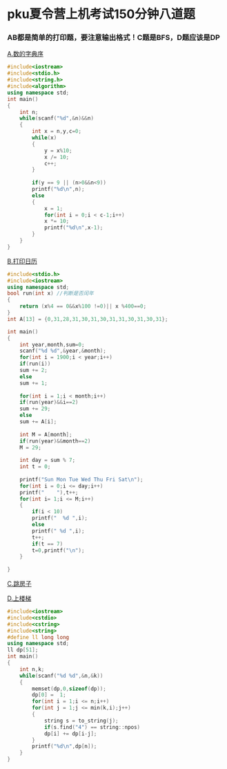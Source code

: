 # pku夏令营上机考试150分钟八道题
### AB都是简单的打印题，要注意输出格式！C题是BFS，D题应该是DP
[A.数的字典序](http://bailian.openjudge.cn/xly2019/A/)
```cpp
#include<iostream>
#include<stdio.h>
#include<string.h>
#include<algorithm>
using namespace std;
int main()
{
	int n;
	while(scanf("%d",&n)&&n)
	{
		int x = n,y,c=0;
		while(x)
		{
			y = x%10;
			x /= 10;
			c++;
		}
		
		if(y == 9 || (n>0&&n<9))
		printf("%d\n",n);
		else
		{
			x = 1;
			for(int i = 0;i < c-1;i++)
			x *= 10;
			printf("%d\n",x-1);
		}
	}
}
```
[B.打印日历](http://bailian.openjudge.cn/xly2019/B/)
```cpp
#include<stdio.h>
#include<iostream>
using namespace std;
bool run(int x) //判断是否闰年 
{
	return (x%4 == 0&&x%100 !=0)|| x %400==0;
}
int A[13] = {0,31,28,31,30,31,30,31,31,30,31,30,31};

int main()
{
	int year,month,sum=0;
	scanf("%d %d",&year,&month);
	for(int i = 1900;i < year;i++)
	if(run(i))
	sum += 2;
	else
	sum += 1;
	
	for(int i = 1;i < month;i++)
	if(run(year)&&i==2)
	sum += 29;
	else
	sum += A[i];
	
	int M = A[month];
	if(run(year)&&month==2)
	M = 29;
	
	int day = sum % 7;
	int t = 0;
	 
	printf("Sun Mon Tue Wed Thu Fri Sat\n");
	for(int i = 0;i <= day;i++)
	printf("    "),t++;
	for(int i= 1;i <= M;i++)
	{
		if(i < 10)
		printf("  %d ",i);
		else
		printf(" %d ",i);
		t++;
		if(t == 7)
		t=0,printf("\n");
	}
	
}
```
[C.跳房子](http://bailian.openjudge.cn/xly2019/C/)

[D.上楼梯](http://bailian.openjudge.cn/xly2019/D/)
```cpp
#include<iostream>
#include<cstdio>
#include<cstring>
#include<string>
#define ll long long
using namespace std;
ll dp[51];
int main()
{
	int n,k;
	while(scanf("%d %d",&n,&k))
	{
		memset(dp,0,sizeof(dp));
		dp[0] =  1;
		for(int i = 1;i <= n;i++)
		for(int j = 1;j <= min(k,i);j++)
		{
			string s = to_string(j);
			if(s.find("4") == string::npos)
			dp[i] += dp[i-j];
		}
		printf("%d\n",dp[n]);
	}
} 
```
